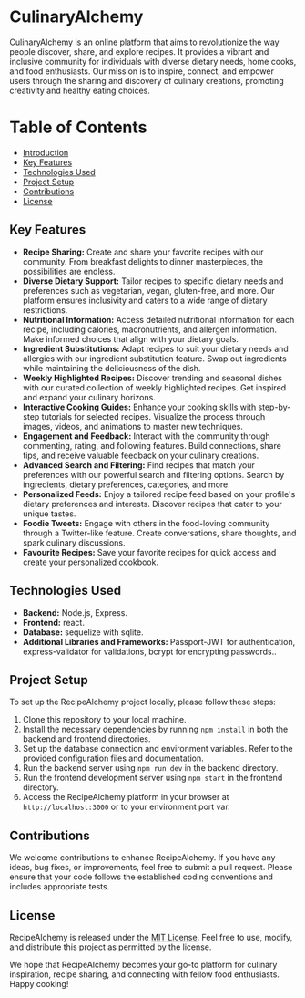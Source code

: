 # CulinaryAlchemy

CulinaryAlchemy is an online platform that aims to revolutionize the way people discover, share, and explore recipes. It provides a vibrant and inclusive community for individuals with diverse dietary needs, home cooks, and food enthusiasts. Our mission is to inspire, connect, and empower users through the sharing and discovery of culinary creations, promoting creativity and healthy eating choices.

# Table of Contents
- [Introduction](#introduction)
- [Key Features](#key-features)
- [Technologies Used](#technologies-used)
- [Project Setup](#project-setup)
- [Contributions](#contributions)
- [License](#license)


## Key Features

- **Recipe Sharing:** Create and share your favorite recipes with our community. From breakfast delights to dinner masterpieces, the possibilities are endless.
- **Diverse Dietary Support:** Tailor recipes to specific dietary needs and preferences such as vegetarian, vegan, gluten-free, and more. Our platform ensures inclusivity and caters to a wide range of dietary restrictions.
- **Nutritional Information:** Access detailed nutritional information for each recipe, including calories, macronutrients, and allergen information. Make informed choices that align with your dietary goals.
- **Ingredient Substitutions:** Adapt recipes to suit your dietary needs and allergies with our ingredient substitution feature. Swap out ingredients while maintaining the deliciousness of the dish.
- **Weekly Highlighted Recipes:** Discover trending and seasonal dishes with our curated collection of weekly highlighted recipes. Get inspired and expand your culinary horizons.
- **Interactive Cooking Guides:** Enhance your cooking skills with step-by-step tutorials for selected recipes. Visualize the process through images, videos, and animations to master new techniques.
- **Engagement and Feedback:** Interact with the community through commenting, rating, and following features. Build connections, share tips, and receive valuable feedback on your culinary creations.
- **Advanced Search and Filtering:** Find recipes that match your preferences with our powerful search and filtering options. Search by ingredients, dietary preferences, categories, and more.
- **Personalized Feeds:** Enjoy a tailored recipe feed based on your profile's dietary preferences and interests. Discover recipes that cater to your unique tastes.
- **Foodie Tweets:** Engage with others in the food-loving community through a Twitter-like feature. Create conversations, share thoughts, and spark culinary discussions.
- **Favourite Recipes:** Save your favorite recipes for quick access and create your personalized cookbook.

## Technologies Used

- **Backend:** Node.js, Express.
- **Frontend:** react.
- **Database:** sequelize with sqlite.
- **Additional Libraries and Frameworks:** Passport-JWT for authentication, express-validator for validations, bcrypt for encrypting passwords..

## Project Setup

To set up the RecipeAlchemy project locally, please follow these steps:

1. Clone this repository to your local machine.
2. Install the necessary dependencies by running `npm install` in both the backend and frontend directories.
3. Set up the database connection and environment variables. Refer to the provided configuration files and documentation.
4. Run the backend server using `npm run dev` in the backend directory.
5. Run the frontend development server using `npm start` in the frontend directory.
6. Access the RecipeAlchemy platform in your browser at `http://localhost:3000` or to your environment port var.

## Contributions

We welcome contributions to enhance RecipeAlchemy. If you have any ideas, bug fixes, or improvements, feel free to submit a pull request. Please ensure that your code follows the established coding conventions and includes appropriate tests.

## License

RecipeAlchemy is released under the [MIT License](LICENSE). Feel free to use, modify, and distribute this project as permitted by the license.

We hope that RecipeAlchemy becomes your go-to platform for culinary inspiration, recipe sharing, and connecting with fellow food enthusiasts. Happy cooking!
